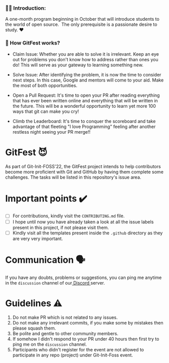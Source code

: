 ### 🙋‍♀️ Introduction:
A one-month program beginning in October that will introduce students to the world of open source.  The only prerequisite is a passionate desire to study. ❤️


### 🤔 How GitFest works?
- Claim Issue: Whether you are able to solve it is irrelevant. Keep an eye out for problems you don't know how to address rather than ones you do! This will serve as your gateway to learning something new.

- Solve Issue: After identifying the problem, it is now the time to consider next steps. In this case, Google and mentors will come to your aid. Make the most of both opportunities.

- Open a Pull Request: It's time to open your PR after reading everything that has ever been written online and everything that will be written in the future. This will be a wonderful opportunity to learn yet more 100 ways that git can make you cry!

- Climb the Leaderboard: It's time to conquer the scoreboard and take advantage of that fleeting "I love Programming" feeling after another restless night seeing your PR merge!!

# GitFest 😈
As part of Git-Init-FOSS'22, the GitFest project intends to help contributors become more proficient with Git and GitHub by having them complete some challenges.
The tasks will be listed in this repository's issue area.

# Important points ✔️
- [ ] For contributions, kindly visit the `CONTRIBUTING.md` file.
- [ ] I hope until now you have already taken a look at all the issue labels present in this project, if not please visit them.
- [ ] Kindly visit all the templates present inside the `.github` directory as they are very very important.

# Communication 🗣️
  If you have any doubts, problems or suggestions, you can ping me anytime in the `discussion` channel of our<a href = "https://discord.gg/pR8cGUuX"> Discord </a> server.

# Guidelines ⚠️
1. Do not make PR which is not related to any issues.
2. Do not make any irrelevant commits, if you make some by mistakes then please squash them.
3. Be polite and gentle to other community members.
4. If somehow I didn't respond to your PR under 40 hours then first try to ping me on the `discussion` channel.
5. Participants who didn't register for the event are not allowed to participate in any repo (project) under Git-Init-Foss event.
